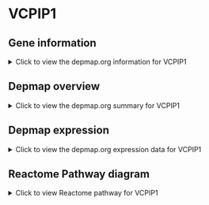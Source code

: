 <h1>VCPIP1</h1>

<h2>Gene information</h2>
<details>
  <summary>Click to view the depmap.org information for VCPIP1</summary>
  <iframe src="https://depmap.org/portal/gene/VCPIP1?tab=about" style="border:none;width:100%;height:800px"></iframe>
</details>

<h2>Depmap overview</h2>
<details>
  <summary>Click to view the depmap.org summary for VCPIP1</summary>
  <iframe src="https://depmap.org/portal/gene/VCPIP1?tab=overview" style="border:none;width:100%;height:800px"></iframe>
</details>

<h2>Depmap expression</h2>
<details>
  <summary>Click to view the depmap.org expression data for VCPIP1</summary>
  <iframe src="https://depmap.org/portal/gene/VCPIP1?tab=characterization" style="border:none;width:100%;height:800px"></iframe>
</details>



<h2>Reactome Pathway diagram</h2>
<details>
  <summary>Click to view Reactome pathway for VCPIP1</summary>
  <p>Ovarian tumor domain proteases</p>
  <iframe src="https://reactome.org/PathwayBrowser/#/R-HSA-5689896" style="border:none;width:100%;height:800px"></iframe>
</details>



